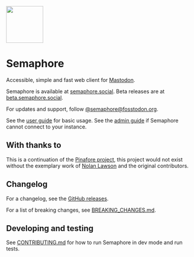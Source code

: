<img height="100" width="100" src="https://user-images.githubusercontent.com/2445413/213867232-8bd90121-8812-446e-8c2f-d4000388d449.png" alt=""/> 

# Semaphore

Accessible, simple and fast web client for [Mastodon](https://joinmastodon.org).

Semaphore is available at [semaphore.social](https://semaphore.social). Beta releases are at [beta.semaphore.social](https://beta.semaphore.social).

For updates and support, follow [@semaphore@fosstodon.org](https://fosstodon.org/@semaphore).

See the [user guide](https://github.com/NickColley/semaphore/blob/main/docs/User-Guide.md) for basic usage. See the [admin guide](https://github.com/NickColley/semaphore/blob/main/docs/Admin-Guide.md) if Semaphore cannot connect to your instance.

## With thanks to

This is a continuation of the [Pinafore project](https://github.com/nolanlawson/pinafore), this project would not exist without the exemplary work of [Nolan Lawson](https://nolanlawson.com/) and the original contributors.

## Changelog

For a changelog, see the [GitHub releases](http://github.com/NickColley/semaphore/releases/).

For a list of breaking changes, see [BREAKING_CHANGES.md](https://github.com/NickColley/semaphore/blob/main/BREAKING_CHANGES.md).

## Developing and testing

See [CONTRIBUTING.md](https://github.com/NickColley/semaphore/blob/main/CONTRIBUTING.md) for
how to run Semaphore in dev mode and run tests.
